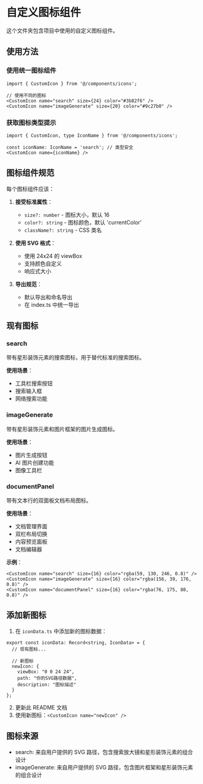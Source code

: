 # 自定义图标组件

这个文件夹包含项目中使用的自定义图标组件。

## 使用方法

### 使用统一图标组件
```tsx
import { CustomIcon } from '@/components/icons';

// 使用不同的图标
<CustomIcon name="search" size={24} color="#3b82f6" />
<CustomIcon name="imageGenerate" size={20} color="#9c27b0" />
```

### 获取图标类型提示
```tsx
import { CustomIcon, type IconName } from '@/components/icons';

const iconName: IconName = 'search'; // 类型安全
<CustomIcon name={iconName} />
```

## 图标组件规范

每个图标组件应该：

1. **接受标准属性**：
   - `size?: number` - 图标大小，默认 16
   - `color?: string` - 图标颜色，默认 'currentColor'
   - `className?: string` - CSS 类名

2. **使用 SVG 格式**：
   - 使用 24x24 的 viewBox
   - 支持颜色自定义
   - 响应式大小

3. **导出规范**：
   - 默认导出和命名导出
   - 在 index.ts 中统一导出

## 现有图标

### search
带有星形装饰元素的搜索图标，用于替代标准的搜索图标。

**使用场景**：
- 工具栏搜索按钮
- 搜索输入框
- 网络搜索功能

### imageGenerate
带有星形装饰元素和图片框架的图片生成图标。

**使用场景**：
- 图片生成按钮
- AI 图片创建功能
- 图像工具栏

### documentPanel
带有文本行的双面板文档布局图标。

**使用场景**：
- 文档管理界面
- 双栏布局切换
- 内容预览面板
- 文档编辑器

**示例**：
```tsx
<CustomIcon name="search" size={16} color="rgba(59, 130, 246, 0.8)" />
<CustomIcon name="imageGenerate" size={16} color="rgba(156, 39, 176, 0.8)" />
<CustomIcon name="documentPanel" size={16} color="rgba(76, 175, 80, 0.8)" />
```

## 添加新图标

1. 在 `iconData.ts` 中添加新的图标数据：
```tsx
export const iconData: Record<string, IconData> = {
  // 现有图标...

  // 新图标
  newIcon: {
    viewBox: "0 0 24 24",
    path: "你的SVG路径数据",
    description: "图标描述"
  }
};
```

2. 更新此 README 文档
3. 使用新图标：`<CustomIcon name="newIcon" />`

## 图标来源

- search: 来自用户提供的 SVG 路径，包含搜索放大镜和星形装饰元素的组合设计
- imageGenerate: 来自用户提供的 SVG 路径，包含图片框架和星形装饰元素的组合设计
